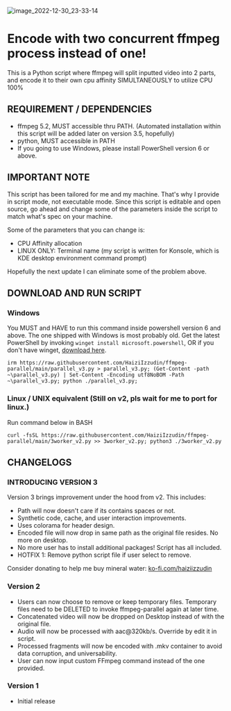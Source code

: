![image_2022-12-30_23-33-14](https://user-images.githubusercontent.com/79714350/210088270-1e48cc3e-e0f6-438e-9452-c44bb99dab54.png)


# Encode with two concurrent ffmpeg process instead of one!
This is a Python script where ffmpeg will split inputted video into 2 parts, and encode it to their own cpu affinity SIMULTANEOUSLY to utilize CPU 100%

## REQUIREMENT / DEPENDENCIES
- ffmpeg 5.2, MUST accessible thru PATH. (Automated installation within this script will be added later on version 3.5, hopefully)
- python, MUST accessible in PATH
- If you going to use Windows, please install PowerShell version 6 or above.

## IMPORTANT NOTE
This script has been tailored for me and my machine. That's why I provide in script mode, not executable mode. Since this script is editable and open source, go ahead and change some of the parameters inside the script to match what's spec on your machine.

Some of the parameters that you can change is:
  - CPU Affinity allocation
  - LINUX ONLY: Terminal name (my script is written for Konsole, which is KDE desktop environment command prompt)
  
Hopefully the next update I can eliminate some of the problem above.

## DOWNLOAD AND RUN SCRIPT
### Windows
You MUST and HAVE to run this command inside powershell version 6 and above. The one shipped with Windows is most probably old. Get the latest PowerShell by invoking `winget install microsoft.powershell`, OR if you don't have winget, [download here](https://learn.microsoft.com/en-gb/powershell/scripting/install/installing-powershell-on-windows?view=powershell-7.3#msi).
```
irm https://raw.githubusercontent.com/HaiziIzzudin/ffmpeg-parallel/main/parallel_v3.py > parallel_v3.py; (Get-Content -path ~\parallel_v3.py) | Set-Content -Encoding utf8NoBOM -Path ~\parallel_v3.py; python ./parallel_v3.py;
```

### Linux / UNIX equivalent (Still on v2, pls wait for me to port for linux.)
Run command below in BASH
```
curl -fsSL https://raw.githubusercontent.com/HaiziIzzudin/ffmpeg-parallel/main/3worker_v2.py >> 3worker_v2.py; python3 ./3worker_v2.py
```

## CHANGELOGS
### INTRODUCING VERSION 3
Version 3 brings improvement under the hood from v2. This includes:
- Path will now doesn't care if its contains spaces or not.
- Synthetic code, cache, and user interaction improvements.
- Uses colorama for header design.
- Encoded file will now drop in same path as the original file resides. No more on desktop.
- No more user has to install additional packages! Script has all included.
- HOTFIX 1: Remove python script file if user select to remove.

Consider donating to help me buy mineral water:
[ko-fi.com/haiziizzudin](https://ko-fi.com/haiziizzudin)

### Version 2
- Users can now choose to remove or keep temporary files. Temporary files need to be DELETED to invoke ffmpeg-parallel again at later time.
- Concatenated video will now be dropped on Desktop instead of with the original file.
- Audio will now be processed with aac@320kb/s. Override by edit it in script.
- Processed fragments will now be encoded with .mkv container to avoid data corruption, and universability.
- User can now input custom FFmpeg command instead of the one provided.

### Version 1
- Initial release



